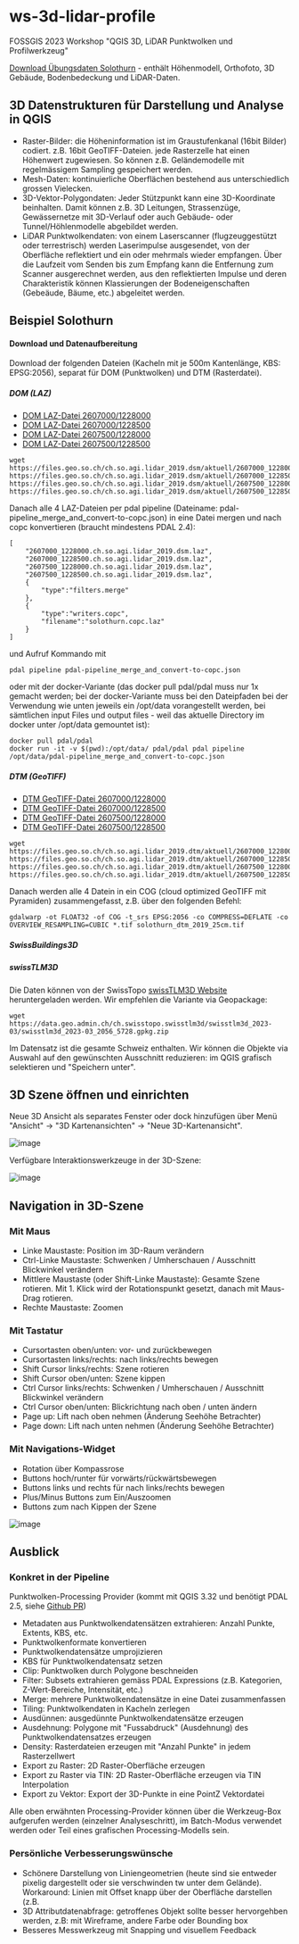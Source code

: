 # ws-3d-lidar-profile
FOSSGIS 2023 Workshop "QGIS 3D, LiDAR Punktwolken und Profilwerkzeug"

[Download Übungsdaten Solothurn](https://www.carto.net/neumann/fossgis_workshop_2023/solothurn_data.zip) - enthält Höhenmodell, Orthofoto, 3D Gebäude, Bodenbedeckung und LiDAR-Daten.

## 3D Datenstrukturen für Darstellung und Analyse in QGIS

* Raster-Bilder: die  Höheninformation ist im Graustufenkanal (16bit Bilder) codiert. z.B. 16bit GeoTIFF-Dateien. jede Rasterzelle hat einen Höhenwert zugewiesen. So können z.B. Geländemodelle mit regelmässigem Sampling gespeichert werden.
* Mesh-Daten: kontinuierliche Oberflächen bestehend aus unterschiedlich grossen Vielecken. 
* 3D-Vektor-Polygondaten: Jeder Stützpunkt kann eine 3D-Koordinate beinhalten. Damit können z.B. 3D Leitungen, Strassenzüge, Gewässernetze mit 3D-Verlauf oder auch Gebäude- oder Tunnel/Höhlenmodelle abgebildet werden.
* LiDAR Punktwolkendaten: von einem Laserscanner (flugzeuggestützt oder terrestrisch) werden Laserimpulse ausgesendet, von der Oberfläche reflektiert und ein oder mehrmals wieder empfangen. Über die Laufzeit vom Senden bis zum Empfang kann die Entfernung zum Scanner ausgerechnet werden, aus den reflektierten Impulse und deren Charakteristik können Klassierungen der Bodeneigenschaften (Gebeäude, Bäume, etc.) abgeleitet werden.

## Beispiel Solothurn

#### Download und Datenaufbereitung
Download der folgenden Dateien (Kacheln mit je 500m Kantenlänge, KBS: EPSG:2056), separat für DOM (Punktwolken) und DTM (Rasterdatei).

##### DOM (LAZ)

* [DOM LAZ-Datei 2607000/1228000](https://files.geo.so.ch/ch.so.agi.lidar_2019.dsm/aktuell/2607000_1228000.ch.so.agi.lidar_2019.dsm.laz)
* [DOM LAZ-Datei 2607000/1228500](https://files.geo.so.ch/ch.so.agi.lidar_2019.dsm/aktuell/2607000_1228500.ch.so.agi.lidar_2019.dsm.laz)
* [DOM LAZ-Datei 2607500/1228000](https://files.geo.so.ch/ch.so.agi.lidar_2019.dsm/aktuell/2607500_1228000.ch.so.agi.lidar_2019.dsm.laz)
* [DOM LAZ-Datei 2607500/1228500](https://files.geo.so.ch/ch.so.agi.lidar_2019.dsm/aktuell/2607500_1228500.ch.so.agi.lidar_2019.dsm.laz)

```
wget https://files.geo.so.ch/ch.so.agi.lidar_2019.dsm/aktuell/2607000_1228000.ch.so.agi.lidar_2019.dsm.laz https://files.geo.so.ch/ch.so.agi.lidar_2019.dsm/aktuell/2607000_1228500.ch.so.agi.lidar_2019.dsm.laz https://files.geo.so.ch/ch.so.agi.lidar_2019.dsm/aktuell/2607500_1228000.ch.so.agi.lidar_2019.dsm.laz https://files.geo.so.ch/ch.so.agi.lidar_2019.dsm/aktuell/2607500_1228500.ch.so.agi.lidar_2019.dsm.laz

```
Danach alle 4 LAZ-Dateien per pdal pipeline (Dateiname: pdal-pipeline_merge_and_convert-to-copc.json) in eine Datei mergen und nach copc konvertieren (braucht mindestens PDAL 2.4):
```
[
    "2607000_1228000.ch.so.agi.lidar_2019.dsm.laz",
    "2607000_1228500.ch.so.agi.lidar_2019.dsm.laz",
    "2607500_1228000.ch.so.agi.lidar_2019.dsm.laz",
    "2607500_1228500.ch.so.agi.lidar_2019.dsm.laz",
    {
        "type":"filters.merge"
    },
    {
        "type":"writers.copc",
        "filename":"solothurn.copc.laz"
    }
]
```

und Aufruf Kommando mit

```
pdal pipeline pdal-pipeline_merge_and_convert-to-copc.json
```

oder mit der docker-Variante (das docker pull pdal/pdal muss nur 1x gemacht werden; bei der docker-Variante muss bei den Dateipfaden bei der Verwendung wie unten jeweils ein /opt/data vorangestellt werden, bei sämtlichen input Files und output files - weil das aktuelle Directory im docker unter /opt/data gemountet ist):

```
docker pull pdal/pdal
docker run -it -v $(pwd):/opt/data/ pdal/pdal pdal pipeline /opt/data/pdal-pipeline_merge_and_convert-to-copc.json
```


##### DTM (GeoTIFF)

* [DTM GeoTIFF-Datei 2607000/1228000](https://files.geo.so.ch/ch.so.agi.lidar_2019.dtm/aktuell/2607000_1228000.ch.so.agi.lidar_2019.dtm.tif)
* [DTM GeoTIFF-Datei 2607000/1228500](https://files.geo.so.ch/ch.so.agi.lidar_2019.dtm/aktuell/2607000_1228500.ch.so.agi.lidar_2019.dtm.tif)
* [DTM GeoTIFF-Datei 2607500/1228000](https://files.geo.so.ch/ch.so.agi.lidar_2019.dtm/aktuell/2607500_1228000.ch.so.agi.lidar_2019.dtm.tif)
* [DTM GeoTIFF-Datei 2607500/1228500](https://files.geo.so.ch/ch.so.agi.lidar_2019.dtm/aktuell/2607500_1228500.ch.so.agi.lidar_2019.dtm.tif)

```
wget https://files.geo.so.ch/ch.so.agi.lidar_2019.dtm/aktuell/2607000_1228000.ch.so.agi.lidar_2019.dtm.tif https://files.geo.so.ch/ch.so.agi.lidar_2019.dtm/aktuell/2607000_1228500.ch.so.agi.lidar_2019.dtm.tif https://files.geo.so.ch/ch.so.agi.lidar_2019.dtm/aktuell/2607500_1228000.ch.so.agi.lidar_2019.dtm.tif https://files.geo.so.ch/ch.so.agi.lidar_2019.dtm/aktuell/2607500_1228500.ch.so.agi.lidar_2019.dtm.tif 
```

Danach werden alle 4 Datein in ein COG (cloud optimized GeoTIFF mit Pyramiden) zusammengefasst, z.B. über den folgenden Befehl:

```
gdalwarp -ot FLOAT32 -of COG -t_srs EPSG:2056 -co COMPRESS=DEFLATE -co OVERVIEW_RESAMPLING=CUBIC *.tif solothurn_dtm_2019_25cm.tif
```

##### SwissBuildings3D


##### swissTLM3D
Die Daten können von der SwissTopo [swissTLM3D Website](https://www.swisstopo.admin.ch/de/geodata/landscape/tlm3d.html#download) heruntergeladen werden. Wir empfehlen die Variante via Geopackage:

```
wget https://data.geo.admin.ch/ch.swisstopo.swisstlm3d/swisstlm3d_2023-03/swisstlm3d_2023-03_2056_5728.gpkg.zip
```

Im Datensatz ist die gesamte Schweiz enthalten. Wir können die Objekte via Auswahl auf den gewünschten Ausschnitt reduzieren: im QGIS grafisch selektieren und "Speichern unter".


## 3D Szene öffnen und einrichten
Neue 3D Ansicht als separates Fenster oder dock hinzufügen über Menü "Ansicht" → "3D Kartenansichten" → "Neue 3D-Kartenansicht".

![image](https://user-images.githubusercontent.com/884476/224544908-b1e6b7f8-8475-492e-83c9-bb7047ba026a.png)

Verfügbare Interaktionswerkzeuge in der 3D-Szene:

![image](https://user-images.githubusercontent.com/884476/224545483-3af8bee9-4e20-4db0-8676-6b8e1c3acb87.png)


## Navigation in 3D-Szene

### Mit Maus
* Linke Maustaste: Position im 3D-Raum verändern
* Ctrl-Linke Maustaste: Schwenken / Umherschauen / Ausschnitt Blickwinkel verändern
* Mittlere Maustaste (oder Shift-Linke Maustaste): Gesamte Szene rotieren. Mit 1. Klick wird der Rotationspunkt gesetzt, danach mit Maus-Drag rotieren.
* Rechte Maustaste: Zoomen

### Mit Tastatur
* Cursortasten oben/unten: vor- und zurückbewegen
* Cursortasten links/rechts: nach links/rechts bewegen
* Shift Cursor links/rechts: Szene rotieren
* Shift Cursor oben/unten: Szene kippen
* Ctrl Cursor links/rechts: Schwenken / Umherschauen / Ausschnitt Blickwinkel verändern
* Ctrl Cursor oben/unten: Blickrichtung nach oben / unten ändern
* Page up: Lift nach oben nehmen (Änderung Seehöhe Betrachter)
* Page down: Lift nach unten nehmen (Änderung Seehöhe Betrachter)

### Mit Navigations-Widget
* Rotation über Kompassrose
* Buttons hoch/runter für vorwärts/rückwärtsbewegen
* Buttons links und rechts für nach links/rechts bewegen
* Plus/Minus Buttons zum Ein/Auszoomen
* Buttons zum nach Kippen der Szene

![image](https://user-images.githubusercontent.com/884476/224546406-c54decda-6b73-4350-80df-4a590217fc79.png)


## Ausblick

### Konkret in der Pipeline
Punktwolken-Processing Provider (kommt mit QGIS 3.32 und benötigt PDAL 2.5, siehe [Github PR](https://github.com/qgis/QGIS/pull/52182))
* Metadaten aus Punktwolkendatensätzen extrahieren: Anzahl Punkte, Extents, KBS, etc.
* Punktwolkenformate konvertieren
* Punktwolkendatensätze umprojizieren
* KBS für Punktwolkendatensatz setzen
* Clip: Punktwolken durch Polygone beschneiden
* Filter: Subsets extrahieren gemäss PDAL Expressions (z.B. Kategorien, Z-Wert-Bereiche, Intensität, etc.)
* Merge: mehrere Punktwolkendatensätze in eine Datei zusammenfassen
* Tiling: Punktwolkendaten in Kacheln zerlegen
* Ausdünnen: ausgedünnte Punktwolkendatensätze erzeugen
* Ausdehnung: Polygone mit "Fussabdruck" (Ausdehnung) des Punktwolkendatensatzes erzeugen
* Density: Rasterdateien erzeugen mit "Anzahl Punkte" in jedem Rasterzellwert
* Export zu Raster: 2D Raster-Oberfläche erzeugen
* Export zu Raster via TIN: 2D Raster-Oberfläche erzeugen via TIN Interpolation
* Export zu Vektor: Export der 3D-Punkte in eine PointZ Vektordatei

Alle oben erwähnten Processing-Provider können über die Werkzeug-Box aufgerufen werden (einzelner Analyseschritt), im Batch-Modus verwendet werden oder Teil eines grafischen Processing-Modells sein.

### Persönliche Verbesserungswünsche
* Schönere Darstellung von Liniengeometrien (heute sind sie entweder pixelig dargestellt oder sie verschwinden tw unter dem Gelände). Workaround: Linien mit Offset knapp über der Oberfläche darstellen (z.B. 
* 3D Attributdatenabfrage: getroffenes Objekt sollte besser hervorgehben werden, z.B: mit Wireframe, andere Farbe oder Bounding box
* Besseres Messwerkzeug mit Snapping und visuellem Feedback
